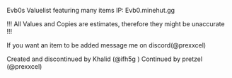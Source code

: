 Evb0s Valuelist featuring many items
IP: Evb0.minehut.gg

!!!  All Values and Copies are estimates, therefore they might be unaccurate  !!!


If you want an item to be added message me on discord(@prexxcel)


Created and discontinued by Khalid (@ifh5g )
Continued by pretzel (@prexxcel)

